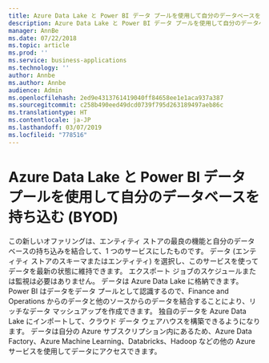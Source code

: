 ```yaml
---
title: Azure Data Lake と Power BI データ プールを使用して自分のデータベースを持ち込む (BYOD)
description: Azure Data Lake と Power BI データ プールを使用して自分のデータベースを持ち込む
manager: AnnBe
ms.date: 07/22/2018
ms.topic: article
ms.prod: ''
ms.service: business-applications
ms.technology: ''
author: Annbe
ms.author: Annbe
audience: Admin
ms.openlocfilehash: 2ed9e4313761419040ff84658ee1e1aca937a387
ms.sourcegitcommit: c258b490eed49dcd0739f795d263189497aeb86c
ms.translationtype: HT
ms.contentlocale: ja-JP
ms.lasthandoff: 03/07/2019
ms.locfileid: "778516"
---
```

#  <a name="bring-your-own-database-using-azure-data-lake-and-power-bi-data-pools-byod"></a>Azure Data Lake と Power BI データ プールを使用して自分のデータベースを持ち込む (BYOD)



この新しいオファリングは、エンティティ ストアの最良の機能と自分のデータベースの持ち込みを結合して、1 つのサービスにしたものです。 データ (エンティティ ストアのスキーマまたはエンティティ) を選択し、このサービスを使ってデータを最新の状態に維持できます。 エクスポート ジョブのスケジュールまたは監視は必要はありません。 データは Azure Data Lake に格納できます。 Power BI はデータをデータ プールとして認識するので、Finance and Operations からのデータと他のソースからのデータを結合することにより、リッチなデータ マッシュアップを作成できます。 独自のデータを Azure Data Lake にインポートして、クラウド データ ウェアハウスを構築できるようになります。 データは自分の Azure サブスクリプション内にあるため、Azure Data Factory、Azure Machine Learning、Databricks、Hadoop などの他の Azure サービスを使用してデータにアクセスできます。

